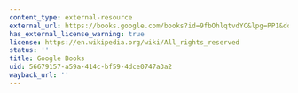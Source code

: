 ```yaml
---
content_type: external-resource
external_url: https://books.google.com/books?id=9fbOhlqtvdYC&lpg=PP1&dq=wyvern%20culinary%20jottings%20for%20madras&pg=PP1#v=onepage&q&f=false
has_external_license_warning: true
license: https://en.wikipedia.org/wiki/All_rights_reserved
status: ''
title: Google Books
uid: 56679157-a59a-414c-bf59-4dce0747a3a2
wayback_url: ''
---
```

